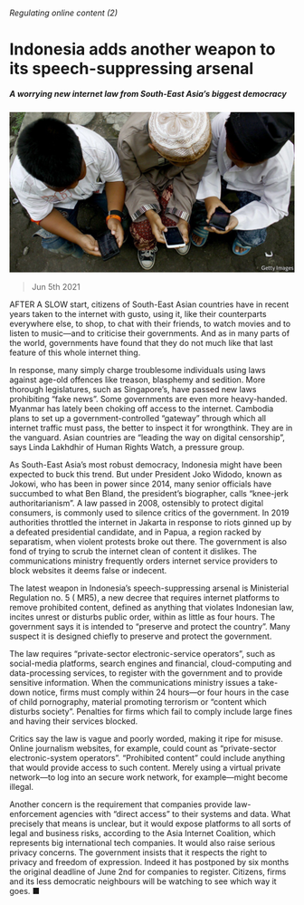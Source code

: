 ###### Regulating online content (2)

# Indonesia adds another weapon to its speech-suppressing arsenal 

##### A worrying new internet law from South-East Asia’s biggest democracy 

![image](images/20210605_asp501.jpg) 

> Jun 5th 2021 

AFTER A SLOW start, citizens of South-East Asian countries have in recent years taken to the internet with gusto, using it, like their counterparts everywhere else, to shop, to chat with their friends, to watch movies and to listen to music—and to criticise their governments. And as in many parts of the world, governments have found that they do not much like that last feature of this whole internet thing.

In response, many simply charge troublesome individuals using laws against age-old offences like treason, blasphemy and sedition. More thorough legislatures, such as Singapore’s, have passed new laws prohibiting “fake news”. Some governments are even more heavy-handed. Myanmar has lately been choking off access to the internet. Cambodia plans to set up a government-controlled “gateway” through which all internet traffic must pass, the better to inspect it for wrongthink. They are in the vanguard. Asian countries are “leading the way on digital censorship”, says Linda Lakhdhir of Human Rights Watch, a pressure group.


As South-East Asia’s most robust democracy, Indonesia might have been expected to buck this trend. But under President Joko Widodo, known as Jokowi, who has been in power since 2014, many senior officials have succumbed to what Ben Bland, the president’s biographer, calls “knee-jerk authoritarianism”. A law passed in 2008, ostensibly to protect digital consumers, is commonly used to silence critics of the government. In 2019 authorities throttled the internet in Jakarta in response to riots ginned up by a defeated presidential candidate, and in Papua, a region racked by separatism, when violent protests broke out there. The government is also fond of trying to scrub the internet clean of content it dislikes. The communications ministry frequently orders internet service providers to block websites it deems false or indecent.

The latest weapon in Indonesia’s speech-suppressing arsenal is Ministerial Regulation no. 5 ( MR5), a new decree that requires internet platforms to remove prohibited content, defined as anything that violates Indonesian law, incites unrest or disturbs public order, within as little as four hours. The government says it is intended to “preserve and protect the country”. Many suspect it is designed chiefly to preserve and protect the government.

The law requires “private-sector electronic-service operators”, such as social-media platforms, search engines and financial, cloud-computing and data-processing services, to register with the government and to provide sensitive information. When the communications ministry issues a take-down notice, firms must comply within 24 hours—or four hours in the case of child pornography, material promoting terrorism or “content which disturbs society”. Penalties for firms which fail to comply include large fines and having their services blocked.

Critics say the law is vague and poorly worded, making it ripe for misuse. Online journalism websites, for example, could count as “private-sector electronic-system operators”. “Prohibited content” could include anything that would provide access to such content. Merely using a virtual private network—to log into an secure work network, for example—might become illegal.

Another concern is the requirement that companies provide law-enforcement agencies with “direct access” to their systems and data. What precisely that means is unclear, but it would expose platforms to all sorts of legal and business risks, according to the Asia Internet Coalition, which represents big international tech companies. It would also raise serious privacy concerns. The government insists that it respects the right to privacy and freedom of expression. Indeed it has postponed by six months the original deadline of June 2nd for companies to register. Citizens, firms and its less democratic neighbours will be watching to see which way it goes. ■

